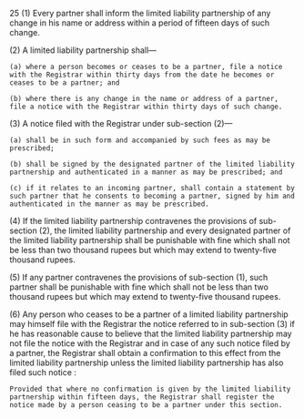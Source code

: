 25
(1) Every partner shall inform the limited liability partnership of any change in his name or address within a period of fifteen days of such change.

(2) A limited liability partnership shall—

    (a)	where a person becomes or ceases to be a partner, file a notice with the Registrar within thirty days from the date he becomes or ceases to be a partner; and

    (b)	where there is any change in the name or address of a partner, file a notice with the Registrar within thirty days of such change.

(3) A notice filed with the Registrar under sub-section (2)—

    (a)	shall be in such form and accompanied by such fees as may be prescribed;

    (b)	shall be signed by the designated partner of the limited liability partnership and authenticated in a manner as may be prescribed; and

    (c)	if it relates to an incoming partner, shall contain a statement by such partner that he consents to becoming a partner, signed by him and authenticated in the manner as may be prescribed.

(4) If the limited liability partnership contravenes the provisions of sub-section (2), the limited liability partnership and every designated partner of the limited liability partnership shall be punishable with fine which shall not be less than two thousand rupees but which may extend to twenty-five thousand rupees.

(5) If any partner contravenes the provisions of sub-section (1), such partner shall be punishable with fine which shall not be less than two thousand rupees but which may extend to twenty-five thousand rupees.

(6) Any person who ceases to be a partner of a limited liability partnership may himself file with the Registrar the notice referred to in sub-section (3) if he has reasonable cause to believe that the limited liability partnership may not file the notice with the Registrar and in case of any such notice filed by a partner, the Registrar shall obtain a confirmation to this effect from the limited liability partnership unless the limited liability partnership has also filed such notice :

    Provided that where no confirmation is given by the limited liability partnership within fifteen days, the Registrar shall register the notice made by a person ceasing to be a partner under this section.
